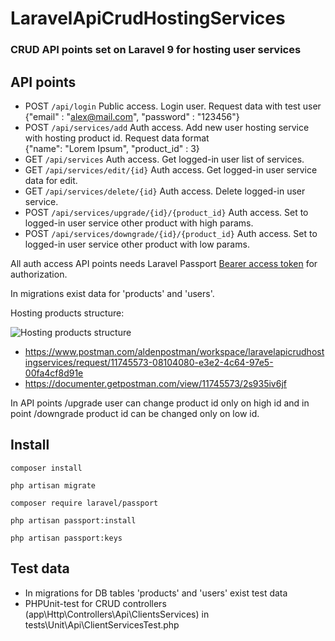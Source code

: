# LaravelApiCrudHostingServices

### CRUD API points set on Laravel 9 for hosting user services 

## API points

- POST `/api/login` Public access. Login user. Request data with test user {"email" : "alex@mail.com", "password" : "123456"}
- POST `/api/services/add` Auth access. Add new user hosting service with hosting product id.  Request data format 
{"name": "Lorem Ipsum", "product_id" : 3}
- GET `/api/services` Auth access. Get logged-in user list of services. 
- GET `/api/services/edit/{id}` Auth access. Get logged-in user service data for edit. 
- GET `/api/services/delete/{id}` Auth access. Delete logged-in user service.
- POST `/api/services/upgrade/{id}/{product_id}` Auth access. Set to logged-in user service other product with high params.
- POST `/api/services/downgrade/{id}/{product_id}` Auth access. Set to logged-in user service other product with low params.

All auth access API points needs Laravel Passport [Bearer access token](https://learning.postman.com/docs/sending-requests/authorization/#bearer-token) for authorization.  

In migrations exist data for 'products' and 'users'.

Hosting products structure:

![Hosting products structure](http://laravelapicrudhostingservices.alenev.name/products.png)

- https://www.postman.com/aldenpostman/workspace/laravelapicrudhostingservices/request/11745573-08104080-e3e2-4c64-97e5-00fa4cf8d91e
- https://documenter.getpostman.com/view/11745573/2s935iv6jf

In API points /upgrade user can change product id only on high id and in point /downgrade product id can be changed only on low id. 

## Install

`composer install`

`php artisan migrate`

`composer require laravel/passport`

`php artisan passport:install`

`php artisan passport:keys`

## Test data
- In migrations for DB tables 'products' and 'users' exist test data
- PHPUnit-test for CRUD controllers (app\Http\Controllers\Api\ClientsServices) in tests\Unit\Api\ClientServicesTest.php

